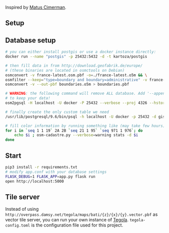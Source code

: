 Inspired by [Matus Cimerman](https://github.com/cimox/python-leaflet-gis).

## Setup

## Database setup

```sh
# you can either install postgis or use a docker instance directly:
docker run --name "postgis" -p 25432:5432 -d -t kartoza/postgis

# then fill data in from http://download.geofabrik.de/europe/
# (these binaries are located in osmctools on Debian)
osmconvert -v france-latest.osm.pbf -o=./france-latest.o5m && \
osmfilter --keep="type=boundary and boundary=administrative" -v france-latest.o5m -o=boundaries.o5m && \
osmconvert -v --out-pbf boundaries.o5m > boundaries.pbf

# WARNING: the following command will remove ALL database. Add '--append --slime' parameters if you wish
# to keep your data!
osm2pgsql -H localhost -U docker -P 25432 --verbose --proj 4326 --hstore-all -W --database gis boundaries.pbf

# finally create the only custom table we need
/usr/lib/postgresql/9.6/bin/psql -h localhost -U docker -p 25432 -d gis -c 'create table if not exists color_city(insee TEXT PRIMARY KEY NOT NULL, department NOT NULL, color CHAR(20), last_update TIMESTAMP)'

# fill color information by running something like (may take few hours)
for i in `seq 1 1 19` 2A 2B `seq 21 1 95` `seq 971 1 976`; do
    echo $i ; osm-cadastre.py --verbose=warning stats -d $i
done
```

## Start

```sh
pip3 install -r requirements.txt
# modify app.conf with your database settings
FLASK_DEBUG=1 FLASK_APP=app.py flask run
open http://localhost:5000
```

## Tile server

Instead of using `http://overpass.damsy.net/tegola/maps/bati/{z}/{x}/{y}.vector.pbf`
as vector tile server, you can run your own instance of [Tegola](https://http://tegola.io/).
`tegola-config.toml` is the configuration file used for this project.
